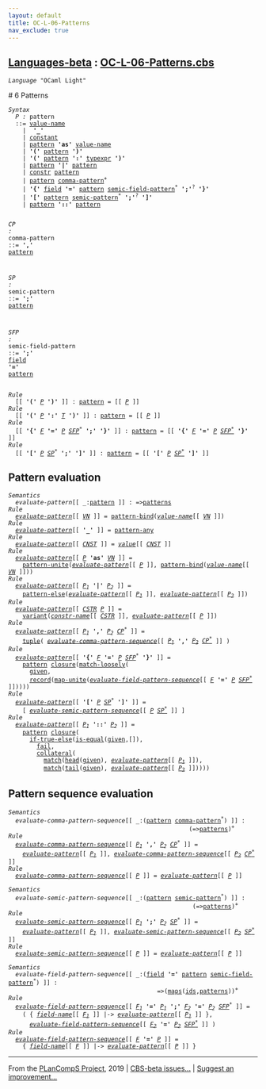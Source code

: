 ```yaml
---
layout: default
title: OC-L-06-Patterns
nav_exclude: true
---
```


[Languages-beta] : [OC-L-06-Patterns.cbs]
-----------------------------

<div class="highlighter-rouge"><pre class="highlight"><code><i class="keyword">Language</i> <span id="Language_OCaml Light">"OCaml Light"</span></code></pre></div>
# <span id="SectionNumber_6">6</span> Patterns

<div class="highlighter-rouge"><pre class="highlight"><code><i class="keyword">Syntax</i>
  <i class="keyword"></i><i class="var"><i class="var"><span id="VariableStem_P">P</span></i> :</i> <span class="syn-name"><span id="SyntaxName_pattern">pattern</span></span> 
  ::= <span class="syn-name"><a href="../OC-L-03-Names/index.html#SyntaxName_value-name">value-name</a></span> 
    |  <b class="atom">'_'</b>
    | <span class="syn-name"><a href="../OC-L-05-Constants/index.html#SyntaxName_constant">constant</a></span>
    | <span class="syn-name"><a href="#SyntaxName_pattern">pattern</a></span> <b class="atom">'as'</b> <span class="syn-name"><a href="../OC-L-03-Names/index.html#SyntaxName_value-name">value-name</a></span>
    | <b class="atom">'('</b> <span class="syn-name"><a href="#SyntaxName_pattern">pattern</a></span> <b class="atom">')'</b>
    | <b class="atom">'('</b> <span class="syn-name"><a href="#SyntaxName_pattern">pattern</a></span> <b class="atom">':'</b> <span class="syn-name"><a href="../OC-L-04-Type-Expressions/index.html#SyntaxName_typexpr">typexpr</a></span> <b class="atom">')'</b>
    | <span class="syn-name"><a href="#SyntaxName_pattern">pattern</a></span> <b class="atom">'|'</b> <span class="syn-name"><a href="#SyntaxName_pattern">pattern</a></span>
    | <span class="syn-name"><a href="../OC-L-03-Names/index.html#SyntaxName_constr">constr</a></span> <span class="syn-name"><a href="#SyntaxName_pattern">pattern</a></span>
    | <span class="syn-name"><a href="#SyntaxName_pattern">pattern</a></span> <span class="syn-name"><a href="#SyntaxName_comma-pattern">comma-pattern</a></span><sup class="sup">+</sup>
    | <b class="atom">'{'</b> <span class="syn-name"><a href="../OC-L-03-Names/index.html#SyntaxName_field">field</a></span> <b class="atom">'='</b> <span class="syn-name"><a href="#SyntaxName_pattern">pattern</a></span> <span class="syn-name"><a href="#SyntaxName_semic-field-pattern">semic-field-pattern</a></span><sup class="sup">*</sup> <b class="atom">';'</b><sup class="sup">?</sup> <b class="atom">'}'</b>
    | <b class="atom">'['</b> <span class="syn-name"><a href="#SyntaxName_pattern">pattern</a></span> <span class="syn-name"><a href="#SyntaxName_semic-pattern">semic-pattern</a></span><sup class="sup">*</sup> <b class="atom">';'</b><sup class="sup">?</sup> <b class="atom">']'</b>
    | <span class="syn-name"><a href="#SyntaxName_pattern">pattern</a></span> <b class="atom">'::'</b> <span class="syn-name"><a href="#SyntaxName_pattern">pattern</a></span>

  <i class="keyword"></i><i class="var"><i class="var"><span id="VariableStem_CP">CP</span></i> :</i> <span class="syn-name"><span id="SyntaxName_comma-pattern">comma-pattern</span></span> ::= <b class="atom">','</b> <span class="syn-name"><a href="#SyntaxName_pattern">pattern</a></span>
  
  <i class="keyword"></i><i class="var"><i class="var"><span id="VariableStem_SP">SP</span></i> :</i> <span class="syn-name"><span id="SyntaxName_semic-pattern">semic-pattern</span></span> ::= <b class="atom">';'</b> <span class="syn-name"><a href="#SyntaxName_pattern">pattern</a></span>
  
  <i class="keyword"></i><i class="var"><i class="var"><span id="VariableStem_SFP">SFP</span></i> :</i> <span class="syn-name"><span id="SyntaxName_semic-field-pattern">semic-field-pattern</span></span> ::= <b class="atom">';'</b> <span class="syn-name"><a href="../OC-L-03-Names/index.html#SyntaxName_field">field</a></span> <b class="atom">'='</b> <span class="syn-name"><a href="#SyntaxName_pattern">pattern</a></span></code></pre></div>

<div class="highlighter-rouge"><pre class="highlight"><code><i class="keyword">Rule</i>
  [[ <b class="atom">'('</b> <span id="Variable192_P"><i class="var"><a href="#VariableStem_P">P</a></i></span> <b class="atom">')'</b> ]] : <span class="syn-name"><a href="#SyntaxName_pattern">pattern</a></span> = [[ <a href="#Variable192_P"><i class="var">P</i></a> ]]
<i class="keyword">Rule</i>
  [[ <b class="atom">'('</b> <span id="Variable220_P"><i class="var"><a href="#VariableStem_P">P</a></i></span> <b class="atom">':'</b> <span id="Variable227_T"><i class="var"><a href="../OC-L-04-Type-Expressions/index.html#VariableStem_T">T</a></i></span> <b class="atom">')'</b> ]] : <span class="syn-name"><a href="#SyntaxName_pattern">pattern</a></span> = [[ <a href="#Variable220_P"><i class="var">P</i></a> ]]
<i class="keyword">Rule</i>
  [[ <b class="atom">'{'</b> <span id="Variable257_F"><i class="var"><a href="../OC-L-03-Names/index.html#VariableStem_F">F</a></i></span> <b class="atom">'='</b> <span id="Variable264_P"><i class="var"><a href="#VariableStem_P">P</a></i></span> <span id="Variable270_SFP*"><i class="var"><a href="#VariableStem_SFP">SFP</a><sup class="sup">*</sup></i></span> <b class="atom">';'</b> <b class="atom">'}'</b> ]] : <span class="syn-name"><a href="#SyntaxName_pattern">pattern</a></span> = [[ <b class="atom">'{'</b> <a href="#Variable257_F"><i class="var">F</i></a> <b class="atom">'='</b> <a href="#Variable264_P"><i class="var">P</i></a> <a href="#Variable270_SFP*"><i class="var">SFP<sup class="sup">*</sup></i></a> <b class="atom">'}'</b> ]]
<i class="keyword">Rule</i>
  [[ <b class="atom">'['</b> <span id="Variable326_P"><i class="var"><a href="#VariableStem_P">P</a></i></span> <span id="Variable332_SP*"><i class="var"><a href="#VariableStem_SP">SP</a><sup class="sup">*</sup></i></span> <b class="atom">';'</b> <b class="atom">']'</b> ]] : <span class="syn-name"><a href="#SyntaxName_pattern">pattern</a></span> = [[ <b class="atom">'['</b> <a href="#Variable326_P"><i class="var">P</i></a> <a href="#Variable332_SP*"><i class="var">SP<sup class="sup">*</sup></i></a> <b class="atom">']'</b> ]]</code></pre></div>


## Pattern evaluation


<div class="highlighter-rouge"><pre class="highlight"><code><i class="keyword">Semantics</i>
  <i class="sem-name"><span id="SemanticsName_evaluate-pattern">evaluate-pattern</span></i>[[ _:<span class="syn-name"><a href="#SyntaxName_pattern">pattern</a></span> ]] : =><span class="name"><a href="../../../../../Funcons-beta/Values/Abstraction/Patterns/index.html#Name_patterns">patterns</a></span>
<i class="keyword">Rule</i>
  <i class="sem-name"><a href="#SemanticsName_evaluate-pattern">evaluate-pattern</a></i>[[ <span id="Variable399_VN"><i class="var"><a href="../OC-L-03-Names/index.html#VariableStem_VN">VN</a></i></span> ]] = <span class="name"><a href="../../../../../Funcons-beta/Values/Abstraction/Patterns/index.html#Name_pattern-bind">pattern-bind</a></span>(<i class="sem-name"><a href="../OC-L-03-Names/index.html#SemanticsName_value-name">value-name</a></i>[[ <a href="#Variable399_VN"><i class="var">VN</i></a> ]]) 
<i class="keyword">Rule</i>
  <i class="sem-name"><a href="#SemanticsName_evaluate-pattern">evaluate-pattern</a></i>[[ <b class="atom">'_'</b> ]] = <span class="name"><a href="../../../../../Funcons-beta/Values/Abstraction/Patterns/index.html#Name_pattern-any">pattern-any</a></span>
<i class="keyword">Rule</i>
  <i class="sem-name"><a href="#SemanticsName_evaluate-pattern">evaluate-pattern</a></i>[[ <span id="Variable451_CNST"><i class="var"><a href="../OC-L-05-Constants/index.html#VariableStem_CNST">CNST</a></i></span> ]] = <i class="sem-name"><a href="../OC-L-05-Constants/index.html#SemanticsName_value">value</a></i>[[ <a href="#Variable451_CNST"><i class="var">CNST</i></a> ]]
<i class="keyword">Rule</i>
  <i class="sem-name"><a href="#SemanticsName_evaluate-pattern">evaluate-pattern</a></i>[[ <span id="Variable480_P"><i class="var"><a href="#VariableStem_P">P</a></i></span> <b class="atom">'as'</b> <span id="Variable487_VN"><i class="var"><a href="../OC-L-03-Names/index.html#VariableStem_VN">VN</a></i></span> ]] = 
    <span class="name"><a href="../../../../../Funcons-beta/Values/Abstraction/Patterns/index.html#Name_pattern-unite">pattern-unite</a></span>(<i class="sem-name"><a href="#SemanticsName_evaluate-pattern">evaluate-pattern</a></i>[[ <a href="#Variable480_P"><i class="var">P</i></a> ]], <span class="name"><a href="../../../../../Funcons-beta/Values/Abstraction/Patterns/index.html#Name_pattern-bind">pattern-bind</a></span>(<i class="sem-name"><a href="../OC-L-03-Names/index.html#SemanticsName_value-name">value-name</a></i>[[ <a href="#Variable487_VN"><i class="var">VN</i></a> ]]))
<i class="keyword">Rule</i>
  <i class="sem-name"><a href="#SemanticsName_evaluate-pattern">evaluate-pattern</a></i>[[ <span id="Variable546_P1"><i class="var"><a href="#VariableStem_P">P</a><sub class="sub">1</sub></i></span> <b class="atom">'|'</b> <span id="Variable554_P2"><i class="var"><a href="#VariableStem_P">P</a><sub class="sub">2</sub></i></span> ]] =
    <span class="name"><a href="../../../../../Funcons-beta/Values/Abstraction/Patterns/index.html#Name_pattern-else">pattern-else</a></span>(<i class="sem-name"><a href="#SemanticsName_evaluate-pattern">evaluate-pattern</a></i>[[ <a href="#Variable546_P1"><i class="var">P<sub class="sub">1</sub></i></a> ]], <i class="sem-name"><a href="#SemanticsName_evaluate-pattern">evaluate-pattern</a></i>[[ <a href="#Variable554_P2"><i class="var">P<sub class="sub">2</sub></i></a> ]])
<i class="keyword">Rule</i>
  <i class="sem-name"><a href="#SemanticsName_evaluate-pattern">evaluate-pattern</a></i>[[ <span id="Variable607_CSTR"><i class="var"><a href="../OC-L-03-Names/index.html#VariableStem_CSTR">CSTR</a></i></span> <span id="Variable612_P"><i class="var"><a href="#VariableStem_P">P</a></i></span> ]] =
    <span class="name"><a href="../../../../../Funcons-beta/Values/Composite/Variants/index.html#Name_variant">variant</a></span>(<i class="sem-name"><a href="../OC-L-03-Names/index.html#SemanticsName_constr-name">constr-name</a></i>[[ <a href="#Variable607_CSTR"><i class="var">CSTR</i></a> ]], <i class="sem-name"><a href="#SemanticsName_evaluate-pattern">evaluate-pattern</a></i>[[ <a href="#Variable612_P"><i class="var">P</i></a> ]])
<i class="keyword">Rule</i>
  <i class="sem-name"><a href="#SemanticsName_evaluate-pattern">evaluate-pattern</a></i>[[ <span id="Variable663_P1"><i class="var"><a href="#VariableStem_P">P</a><sub class="sub">1</sub></i></span> <b class="atom">','</b> <span id="Variable671_P2"><i class="var"><a href="#VariableStem_P">P</a><sub class="sub">2</sub></i></span> <span id="Variable677_CP*"><i class="var"><a href="#VariableStem_CP">CP</a><sup class="sup">*</sup></i></span> ]] =
    <span class="name"><a href="../../../../../Funcons-beta/Values/Composite/Tuples/index.html#Name_tuple">tuple</a></span>( <i class="sem-name"><a href="#SemanticsName_evaluate-comma-pattern-sequence">evaluate-comma-pattern-sequence</a></i>[[ <a href="#Variable663_P1"><i class="var">P<sub class="sub">1</sub></i></a> <b class="atom">','</b> <a href="#Variable671_P2"><i class="var">P<sub class="sub">2</sub></i></a> <a href="#Variable677_CP*"><i class="var">CP<sup class="sup">*</sup></i></a> ]] )
<i class="keyword">Rule</i>
  <i class="sem-name"><a href="#SemanticsName_evaluate-pattern">evaluate-pattern</a></i>[[ <b class="atom">'{'</b> <span id="Variable736_F"><i class="var"><a href="../OC-L-03-Names/index.html#VariableStem_F">F</a></i></span> <b class="atom">'='</b> <span id="Variable743_P"><i class="var"><a href="#VariableStem_P">P</a></i></span> <span id="Variable749_SFP*"><i class="var"><a href="#VariableStem_SFP">SFP</a><sup class="sup">*</sup></i></span> <b class="atom">'}'</b> ]] =
    <span class="name"><a href="../../../../../Funcons-beta/Values/Abstraction/Patterns/index.html#Name_pattern">pattern</a></span> <span class="name"><a href="../../../../../Funcons-beta/Values/Abstraction/Generic/index.html#Name_closure">closure</a></span>(<span class="name"><a href="../../../../../Funcons-beta/Values/Abstraction/Patterns/index.html#Name_match-loosely">match-loosely</a></span>(
      <span class="name"><a href="../../../../../Funcons-beta/Computations/Normal/Giving/index.html#Name_given">given</a></span>,
      <span class="name"><a href="../../../../../Funcons-beta/Values/Composite/Records/index.html#Name_record">record</a></span>(<span class="name"><a href="../../../../../Funcons-beta/Values/Composite/Maps/index.html#Name_map-unite">map-unite</a></span>(<i class="sem-name"><a href="#SemanticsName_evaluate-field-pattern-sequence">evaluate-field-pattern-sequence</a></i>[[ <a href="#Variable736_F"><i class="var">F</i></a> <b class="atom">'='</b> <a href="#Variable743_P"><i class="var">P</i></a> <a href="#Variable749_SFP*"><i class="var">SFP<sup class="sup">*</sup></i></a> ]]))))
<i class="keyword">Rule</i>
  <i class="sem-name"><a href="#SemanticsName_evaluate-pattern">evaluate-pattern</a></i>[[ <b class="atom">'['</b> <span id="Variable836_P"><i class="var"><a href="#VariableStem_P">P</a></i></span> <span id="Variable842_SP*"><i class="var"><a href="#VariableStem_SP">SP</a><sup class="sup">*</sup></i></span> <b class="atom">']'</b> ]] =
    [ <i class="sem-name"><a href="#SemanticsName_evaluate-semic-pattern-sequence">evaluate-semic-pattern-sequence</a></i>[[ <a href="#Variable836_P"><i class="var">P</i></a> <a href="#Variable842_SP*"><i class="var">SP<sup class="sup">*</sup></i></a> ]] ]
<i class="keyword">Rule</i>
  <i class="sem-name"><a href="#SemanticsName_evaluate-pattern">evaluate-pattern</a></i>[[ <span id="Variable889_P1"><i class="var"><a href="#VariableStem_P">P</a><sub class="sub">1</sub></i></span> <b class="atom">'::'</b> <span id="Variable897_P2"><i class="var"><a href="#VariableStem_P">P</a><sub class="sub">2</sub></i></span> ]] =
    <span class="name"><a href="../../../../../Funcons-beta/Values/Abstraction/Patterns/index.html#Name_pattern">pattern</a></span> <span class="name"><a href="../../../../../Funcons-beta/Values/Abstraction/Generic/index.html#Name_closure">closure</a></span>(
      <span class="name"><a href="../../../../../Funcons-beta/Computations/Normal/Flowing/index.html#Name_if-true-else">if-true-else</a></span>(<span class="name"><a href="../../../../../Funcons-beta/Values/Value-Types/index.html#Name_is-equal">is-equal</a></span>(<span class="name"><a href="../../../../../Funcons-beta/Computations/Normal/Giving/index.html#Name_given">given</a></span>,[]),
        <span class="name"><a href="../../../../../Funcons-beta/Computations/Abnormal/Failing/index.html#Name_fail">fail</a></span>,
        <span class="name"><a href="../../../../../Funcons-beta/Computations/Normal/Binding/index.html#Name_collateral">collateral</a></span>(
          <span class="name"><a href="../../../../../Funcons-beta/Values/Abstraction/Patterns/index.html#Name_match">match</a></span>(<span class="name"><a href="../../../../../Funcons-beta/Values/Composite/Lists/index.html#Name_head">head</a></span>(<span class="name"><a href="../../../../../Funcons-beta/Computations/Normal/Giving/index.html#Name_given">given</a></span>), <i class="sem-name"><a href="#SemanticsName_evaluate-pattern">evaluate-pattern</a></i>[[ <a href="#Variable889_P1"><i class="var">P<sub class="sub">1</sub></i></a> ]]),
          <span class="name"><a href="../../../../../Funcons-beta/Values/Abstraction/Patterns/index.html#Name_match">match</a></span>(<span class="name"><a href="../../../../../Funcons-beta/Values/Composite/Lists/index.html#Name_tail">tail</a></span>(<span class="name"><a href="../../../../../Funcons-beta/Computations/Normal/Giving/index.html#Name_given">given</a></span>), <i class="sem-name"><a href="#SemanticsName_evaluate-pattern">evaluate-pattern</a></i>[[ <a href="#Variable897_P2"><i class="var">P<sub class="sub">2</sub></i></a> ]]))))</code></pre></div>


## Pattern sequence evaluation


<div class="highlighter-rouge"><pre class="highlight"><code><i class="keyword">Semantics</i>
  <i class="sem-name"><span id="SemanticsName_evaluate-comma-pattern-sequence">evaluate-comma-pattern-sequence</span></i>[[ _:(<span class="syn-name"><a href="#SyntaxName_pattern">pattern</a></span> <span class="syn-name"><a href="#SyntaxName_comma-pattern">comma-pattern</a></span><sup class="sup">*</sup>) ]] : 
                                                   (=><span class="name"><a href="../../../../../Funcons-beta/Values/Abstraction/Patterns/index.html#Name_patterns">patterns</a></span>)<sup class="sup">+</sup>
<i class="keyword">Rule</i>
  <i class="sem-name"><a href="#SemanticsName_evaluate-comma-pattern-sequence">evaluate-comma-pattern-sequence</a></i>[[ <span id="Variable1065_P1"><i class="var"><a href="#VariableStem_P">P</a><sub class="sub">1</sub></i></span> <b class="atom">','</b> <span id="Variable1073_P2"><i class="var"><a href="#VariableStem_P">P</a><sub class="sub">2</sub></i></span> <span id="Variable1079_CP*"><i class="var"><a href="#VariableStem_CP">CP</a><sup class="sup">*</sup></i></span> ]] =
    <i class="sem-name"><a href="#SemanticsName_evaluate-pattern">evaluate-pattern</a></i>[[ <a href="#Variable1065_P1"><i class="var">P<sub class="sub">1</sub></i></a> ]], <i class="sem-name"><a href="#SemanticsName_evaluate-comma-pattern-sequence">evaluate-comma-pattern-sequence</a></i>[[ <a href="#Variable1073_P2"><i class="var">P<sub class="sub">2</sub></i></a> <a href="#Variable1079_CP*"><i class="var">CP<sup class="sup">*</sup></i></a> ]]
<i class="keyword">Rule</i>
  <i class="sem-name"><a href="#SemanticsName_evaluate-comma-pattern-sequence">evaluate-comma-pattern-sequence</a></i>[[ <span id="Variable1133_P"><i class="var"><a href="#VariableStem_P">P</a></i></span> ]] = <i class="sem-name"><a href="#SemanticsName_evaluate-pattern">evaluate-pattern</a></i>[[ <a href="#Variable1133_P"><i class="var">P</i></a> ]]</code></pre></div>

<div class="highlighter-rouge"><pre class="highlight"><code><i class="keyword">Semantics</i>
  <i class="sem-name"><span id="SemanticsName_evaluate-semic-pattern-sequence">evaluate-semic-pattern-sequence</span></i>[[ _:(<span class="syn-name"><a href="#SyntaxName_pattern">pattern</a></span> <span class="syn-name"><a href="#SyntaxName_semic-pattern">semic-pattern</a></span><sup class="sup">*</sup>) ]] :
                                                    (=><span class="name"><a href="../../../../../Funcons-beta/Values/Abstraction/Patterns/index.html#Name_patterns">patterns</a></span>)<sup class="sup">+</sup>
<i class="keyword">Rule</i>
  <i class="sem-name"><a href="#SemanticsName_evaluate-semic-pattern-sequence">evaluate-semic-pattern-sequence</a></i>[[ <span id="Variable1190_P1"><i class="var"><a href="#VariableStem_P">P</a><sub class="sub">1</sub></i></span> <b class="atom">';'</b> <span id="Variable1198_P2"><i class="var"><a href="#VariableStem_P">P</a><sub class="sub">2</sub></i></span> <span id="Variable1204_SP*"><i class="var"><a href="#VariableStem_SP">SP</a><sup class="sup">*</sup></i></span> ]] =
    <i class="sem-name"><a href="#SemanticsName_evaluate-pattern">evaluate-pattern</a></i>[[ <a href="#Variable1190_P1"><i class="var">P<sub class="sub">1</sub></i></a> ]], <i class="sem-name"><a href="#SemanticsName_evaluate-semic-pattern-sequence">evaluate-semic-pattern-sequence</a></i>[[ <a href="#Variable1198_P2"><i class="var">P<sub class="sub">2</sub></i></a> <a href="#Variable1204_SP*"><i class="var">SP<sup class="sup">*</sup></i></a> ]]
<i class="keyword">Rule</i>
  <i class="sem-name"><a href="#SemanticsName_evaluate-semic-pattern-sequence">evaluate-semic-pattern-sequence</a></i>[[ <span id="Variable1258_P"><i class="var"><a href="#VariableStem_P">P</a></i></span> ]] = <i class="sem-name"><a href="#SemanticsName_evaluate-pattern">evaluate-pattern</a></i>[[ <a href="#Variable1258_P"><i class="var">P</i></a> ]]</code></pre></div>

<div class="highlighter-rouge"><pre class="highlight"><code><i class="keyword">Semantics</i>
  <i class="sem-name"><span id="SemanticsName_evaluate-field-pattern-sequence">evaluate-field-pattern-sequence</span></i>[[ _:(<span class="syn-name"><a href="../OC-L-03-Names/index.html#SyntaxName_field">field</a></span> <b class="atom">'='</b> <span class="syn-name"><a href="#SyntaxName_pattern">pattern</a></span> <span class="syn-name"><a href="#SyntaxName_semic-field-pattern">semic-field-pattern</a></span><sup class="sup">*</sup>) ]] : 
                                          =>(<span class="name"><a href="../../../../../Funcons-beta/Values/Composite/Maps/index.html#Name_maps">maps</a></span>(<span class="name"><a href="../../../../../Funcons-beta/Computations/Normal/Binding/index.html#Name_ids">ids</a></span>,<span class="name"><a href="../../../../../Funcons-beta/Values/Abstraction/Patterns/index.html#Name_patterns">patterns</a></span>))<sup class="sup">+</sup>
<i class="keyword">Rule</i>
  <i class="sem-name"><a href="#SemanticsName_evaluate-field-pattern-sequence">evaluate-field-pattern-sequence</a></i>[[ <span id="Variable1331_F1"><i class="var"><a href="../OC-L-03-Names/index.html#VariableStem_F">F</a><sub class="sub">1</sub></i></span> <b class="atom">'='</b> <span id="Variable1339_P1"><i class="var"><a href="#VariableStem_P">P</a><sub class="sub">1</sub></i></span> <b class="atom">';'</b> <span id="Variable1347_F2"><i class="var"><a href="../OC-L-03-Names/index.html#VariableStem_F">F</a><sub class="sub">2</sub></i></span> <b class="atom">'='</b> <span id="Variable1355_P2"><i class="var"><a href="#VariableStem_P">P</a><sub class="sub">2</sub></i></span> <span id="Variable1361_SFP*"><i class="var"><a href="#VariableStem_SFP">SFP</a><sup class="sup">*</sup></i></span> ]] =
    ( { <i class="sem-name"><a href="../OC-L-03-Names/index.html#SemanticsName_field-name">field-name</a></i>[[ <a href="#Variable1331_F1"><i class="var">F<sub class="sub">1</sub></i></a> ]] |-> <i class="sem-name"><a href="#SemanticsName_evaluate-pattern">evaluate-pattern</a></i>[[ <a href="#Variable1339_P1"><i class="var">P<sub class="sub">1</sub></i></a> ]] },
      <i class="sem-name"><a href="#SemanticsName_evaluate-field-pattern-sequence">evaluate-field-pattern-sequence</a></i>[[ <a href="#Variable1347_F2"><i class="var">F<sub class="sub">2</sub></i></a> <b class="atom">'='</b> <a href="#Variable1355_P2"><i class="var">P<sub class="sub">2</sub></i></a> <a href="#Variable1361_SFP*"><i class="var">SFP<sup class="sup">*</sup></i></a> ]] )
<i class="keyword">Rule</i>
  <i class="sem-name"><a href="#SemanticsName_evaluate-field-pattern-sequence">evaluate-field-pattern-sequence</a></i>[[ <span id="Variable1452_F"><i class="var"><a href="../OC-L-03-Names/index.html#VariableStem_F">F</a></i></span> <b class="atom">'='</b> <span id="Variable1459_P"><i class="var"><a href="#VariableStem_P">P</a></i></span> ]] =
    { <i class="sem-name"><a href="../OC-L-03-Names/index.html#SemanticsName_field-name">field-name</a></i>[[ <a href="#Variable1452_F"><i class="var">F</i></a> ]] |-> <i class="sem-name"><a href="#SemanticsName_evaluate-pattern">evaluate-pattern</a></i>[[ <a href="#Variable1459_P"><i class="var">P</i></a> ]] }</code></pre></div>



____

From the [PLanCompS Project], 2019 | [CBS-beta issues...] | [Suggest an improvement...]

[OC-L-06-Patterns.cbs]: OC-L-06-Patterns.cbs 
  "CBS SOURCE FILE"
[Funcons-beta]: /CBS-beta/docs/Funcons-beta
 "FUNCONS-BETA"
[Unstable-Funcons-beta]: /CBS-beta/docs/Unstable-Funcons-beta
  "UNSTABLE-FUNCONS-BETA"
[Languages-beta]: /CBS-beta/docs/Languages-beta
  "LANGUAGES-BETA"
[Unstable-Languages-beta]: /CBS-beta/docs/Unstable-Languages-beta
  "UNSTABLE-LANGUAGES-BETA"
[CBS-beta]: /CBS-beta "CBS-BETA"
[PLanCompS Project]: http://plancomps.org
  "PROGRAMMING LANGUAGE COMPONENTS AND SPECIFICATIONS PROJECT HOME PAGE"
[CBS-beta issues...]: https://github.com/plancomps/plancomps.github.io/issues
  "CBS-BETA ISSUE REPORTS ON GITHUB"
[Suggest an improvement...]: mailto:plancomps@gmail.com?Subject=CBS-beta%20-%20comment&Body=Re%3A%20CBS-beta%20specification%20at%20OC-L/OC-L-06-Patterns/OC-L-06-Patterns.cbs%0A%0AComment/Query/Issue/Suggestion%3A%0A%0A%0ASignature%3A%0A 
  "GENERATE AN EMAIL TEMPLATE"
